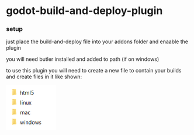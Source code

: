 # godot-build-and-deploy-plugin

### setup

just place the build-and-deploy file into your addons folder and enaable the plugin

you will need butler installed and added to path (if on windows)

to use this plugin you will need to create a new file to contain your builds and create files in it like shown: 
<p>
  <img src="assets/directory example.png">
</p>

